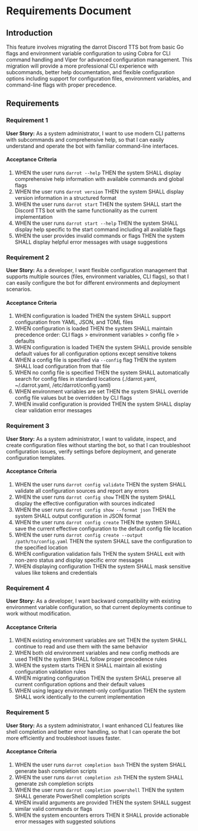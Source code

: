 # Requirements Document

## Introduction

This feature involves migrating the darrot Discord TTS bot from basic Go flags and environment variable configuration to using Cobra for CLI command handling and Viper for advanced configuration management. This migration will provide a more professional CLI experience with subcommands, better help documentation, and flexible configuration options including support for configuration files, environment variables, and command-line flags with proper precedence.

## Requirements

### Requirement 1

**User Story:** As a system administrator, I want to use modern CLI patterns with subcommands and comprehensive help, so that I can easily understand and operate the bot with familiar command-line interfaces.

#### Acceptance Criteria

1. WHEN the user runs `darrot --help` THEN the system SHALL display comprehensive help information with available commands and global flags
2. WHEN the user runs `darrot version` THEN the system SHALL display version information in a structured format
3. WHEN the user runs `darrot start` THEN the system SHALL start the Discord TTS bot with the same functionality as the current implementation
4. WHEN the user runs `darrot start --help` THEN the system SHALL display help specific to the start command including all available flags
5. WHEN the user provides invalid commands or flags THEN the system SHALL display helpful error messages with usage suggestions

### Requirement 2

**User Story:** As a developer, I want flexible configuration management that supports multiple sources (files, environment variables, CLI flags), so that I can easily configure the bot for different environments and deployment scenarios.

#### Acceptance Criteria

1. WHEN configuration is loaded THEN the system SHALL support configuration from YAML, JSON, and TOML files
2. WHEN configuration is loaded THEN the system SHALL maintain precedence order: CLI flags > environment variables > config file > defaults
3. WHEN configuration is loaded THEN the system SHALL provide sensible default values for all configuration options except sensitive tokens
4. WHEN a config file is specified via `--config` flag THEN the system SHALL load configuration from that file
5. WHEN no config file is specified THEN the system SHALL automatically search for config files in standard locations (./darrot.yaml, ~/.darrot.yaml, /etc/darrot/config.yaml)
6. WHEN environment variables are set THEN the system SHALL override config file values but be overridden by CLI flags
7. WHEN invalid configuration is provided THEN the system SHALL display clear validation error messages

### Requirement 3

**User Story:** As a system administrator, I want to validate, inspect, and create configuration files without starting the bot, so that I can troubleshoot configuration issues, verify settings before deployment, and generate configuration templates.

#### Acceptance Criteria

1. WHEN the user runs `darrot config validate` THEN the system SHALL validate all configuration sources and report any errors
2. WHEN the user runs `darrot config show` THEN the system SHALL display the effective configuration with sources indicated
3. WHEN the user runs `darrot config show --format json` THEN the system SHALL output configuration in JSON format
4. WHEN the user runs `darrot config create` THEN the system SHALL save the current effective configuration to the default config file location
5. WHEN the user runs `darrot config create --output /path/to/config.yaml` THEN the system SHALL save the configuration to the specified location
6. WHEN configuration validation fails THEN the system SHALL exit with non-zero status and display specific error messages
7. WHEN displaying configuration THEN the system SHALL mask sensitive values like tokens and credentials

### Requirement 4

**User Story:** As a developer, I want backward compatibility with existing environment variable configuration, so that current deployments continue to work without modification.

#### Acceptance Criteria

1. WHEN existing environment variables are set THEN the system SHALL continue to read and use them with the same behavior
2. WHEN both old environment variables and new config methods are used THEN the system SHALL follow proper precedence rules
3. WHEN the system starts THEN it SHALL maintain all existing configuration validation rules
4. WHEN migrating configuration THEN the system SHALL preserve all current configuration options and their default values
5. WHEN using legacy environment-only configuration THEN the system SHALL work identically to the current implementation

### Requirement 5

**User Story:** As a system administrator, I want enhanced CLI features like shell completion and better error handling, so that I can operate the bot more efficiently and troubleshoot issues faster.

#### Acceptance Criteria

1. WHEN the user runs `darrot completion bash` THEN the system SHALL generate bash completion scripts
2. WHEN the user runs `darrot completion zsh` THEN the system SHALL generate zsh completion scripts
3. WHEN the user runs `darrot completion powershell` THEN the system SHALL generate PowerShell completion scripts
4. WHEN invalid arguments are provided THEN the system SHALL suggest similar valid commands or flags
5. WHEN the system encounters errors THEN it SHALL provide actionable error messages with suggested solutions